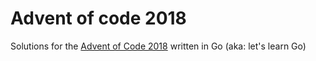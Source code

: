 # Advent of code 2018

Solutions for the [Advent of Code 2018](https://adventofcode.com/2018) written in Go (aka: let's learn Go)
